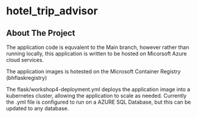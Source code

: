 # hotel_trip_advisor

## About The Project

The application code is equvalent to the Main branch, however rather than running locally, this application is written to be hosted on  Micorsoft Azure cloud services.  

The application images is hotested on the Microsoft Container Registry (bhflaskregistry)

The flask/workshop4-deployment.yml deploys the application image into a kubernetes cluster, allowing the application to scale as needed. Currently the .yml file is configured to run on a AZURE SQL Database, but this can be updated to any database. 

